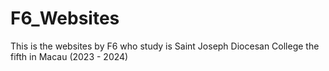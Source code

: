 # F6_Websites
This is the websites by F6 who study is Saint Joseph Diocesan College the fifth in Macau (2023 - 2024)
